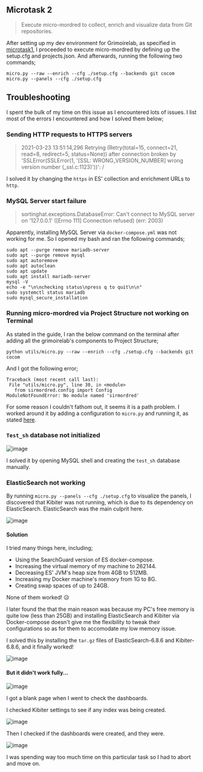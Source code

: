 ## Microtask 2

> Execute micro-mordred to collect, enrich and visualize data from Git repositories. 
> 
After setting up my dev environment for Grimoirelab, as specified in 
[microtask1](https://github.com/SteveKola/grimoirelab-microtasks/tree/main/microtask0%261), 
I proceeded to execute micro-mordred by defining up the setup.cfg and projects.json. And afterwards, running the following two commands;

```
micro.py --raw --enrich --cfg ./setup.cfg --backends git cocom
micro.py --panels --cfg ./setup.cfg
```

## Troubleshooting

I spent the bulk of my time on this issue as I encountered lots of issues. I list most of the errors I encountered and how I solved them below;

### Sending HTTP requests to HTTPS servers

>  2021-03-23 13:51:14,296 Retrying (Retry(total=15, connect=21, read=8, redirect=5, status=None)) after connection broken by 'SSLError(SSLError(1, '[SSL: WRONG_VERSION_NUMBER] wrong version number (_ssl.c:1123)'))': /
>  
I solved it by changing the `https` in ES' collection and enrichment URLs to `http`.

### MySQL Server start failure

> sortinghat.exceptions.DatabaseError: Can't connect to MySQL server on '127.0.0.1' ([Errno 111] Connection refused) (err: 2003)
> 
Apparently, installing MySQL Server via `docker-compose.yml` was not working for me. So I opened my bash and ran the following commands;

```
sudo apt --purge remove mariadb-server
sudo apt --purge remove mysql
sudo apt autoremove
sudo apt autoclean
sudo apt update
sudo apt install mariadb-server
mysql -V
echo -e "\n\nchecking status\npress q to quit\n\n"
sudo systemctl status mariadb
sudo mysql_secure_installation
```

### Running micro-mordred via Project Structure not working on Terminal

As stated in the guide, I ran the below command on the terminal after adding all the grimoirelab's components to
Project Structure;

`python utils/micro.py --raw --enrich --cfg ./setup.cfg --backends git cocom`

And I got the following error;

```
Traceback (most recent call last):
 File "utils/micro.py", line 30, in <module>
   from sirmordred.config import Config
ModuleNotFoundError: No module named 'sirmordred'
```

For some reason I couldn't fathom out, it seems it is a path problem. I worked around it by adding a configuration to `micro.py`
and running it, as stated [here](https://www.google.com/url?q=https://github.com/chaoss/grimoirelab-sirmordred/blob/master/Getting-Started.md%23execution-&sa=D&source=hangouts&ust=1618387267099000&usg=AFQjCNGL3LmXUVdCniglJjNkiG9yT4M9Hg).

### `Test_sh` database not initialized

![image](https://user-images.githubusercontent.com/45284829/114519974-d7597d80-9c38-11eb-97f1-fcac08d2fdef.png)

I solved it by opening MySQL shell and creating the `test_sh` database manually.

### ElasticSearch not working

By running `micro.py --panels --cfg ./setup.cfg` to visualize the panels, I discovered that Kibiter was not running, which is due to its dependency on ElasticSearch. 
ElasticSearch was the main culprit here. 

![image](https://user-images.githubusercontent.com/45284829/114520577-80a07380-9c39-11eb-802d-2f161ca50d14.png)

#### Solution

I tried many things here, including;

- Using the SearchGuard version of ES docker-compose.
- Increasing the virtual memory of my machine to 262144.
- Decreasing ES' JVM's heap size from 4GB to 512MB.
- Increasing my Docker machine's memory from 1G to 8G.
- Creating swap spaces of up to 24GB.

None of them worked! 😥

I later found the that the main reason was because my PC's free memory is quite low (less than 25GB) 
and installing ElasticSearch and Kibiter via Docker-compose doesn't give me the flexibility to tweak their 
configurations so as for them to accomodate my low memory issue.

I solved this by installing the `tar.gz` files of ElasticSearch-6.8.6 and Kibiter-6.8.6, and it finally worked!

![image](https://user-images.githubusercontent.com/45284829/114522110-f0632e00-9c3a-11eb-91c1-384a6840735d.png)

#### But it didn't work fully...

![image](https://user-images.githubusercontent.com/45284829/114522272-230d2680-9c3b-11eb-82e2-63eb66f26313.png)

I got a blank page when I went to check the dashboards. 

I checked Kibiter settings to see if any index was being created.

![image](https://user-images.githubusercontent.com/45284829/114522675-7d0dec00-9c3b-11eb-9d8d-5cb22809e2d5.png)

Then I checked if the dashboards were created, and they were.

![image](https://user-images.githubusercontent.com/45284829/114522571-6798c200-9c3b-11eb-9020-230798f1d05a.png)

I was spending way too much time on this particular task so I had to abort and move on.

